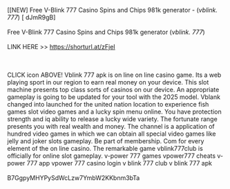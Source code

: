 [[NEW] Free V-Blink 777 Casino Spins and Chips 981k generator - (*vblink. 777*) [ dJmR9gB]
<br>
<br>Free V-Blink 777 Casino Spins and Chips 981k generator (*vblink. 777*)
<br>
<br>LINK HERE >> https://shorturl.at/zFjeI

<br>
<br>CLICK   icon ABOVE! Vblink 777 apk is on line on line casino game.  Its a web playing sport in our region to earn real money on your device.  This slot machine presents top class sorts of casinos on our device.  An appropriate gameplay is going to be updated for your tool with the 2025 model.  Vblank changed into launched for the united nation location to experience fish games slot video games and a lucky spin menu online.  You have protection strength and iq ability to release a lucky wide variety.  The fortunate range presents you with real wealth and money.  The channel is a application of hundred video games in which we can obtain all special video games like jelly and joker slots gameplay.  Be part of membership.  Com for every element of the on line casino.  The remarkable game vblink777club is officially for online slot gameplay. v-power 777 games vpower777 cheats v-power 777 app vpower 777 casino login v blink 777 club v blink 777 apk
<br>
<br>B7GgpyMHYPySdWcLzw7YmbW2KKbnm3bTa
<br>
